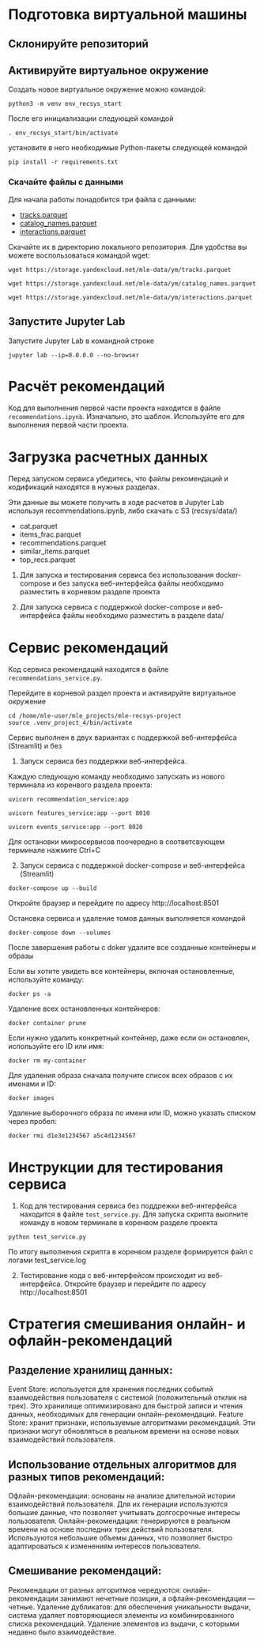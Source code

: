 # Подготовка виртуальной машины

## Склонируйте репозиторий

## Активируйте виртуальное окружение

Создать новое виртуальное окружение можно командой:

```
python3 -m venv env_recsys_start
```

После его инициализации следующей командой

```
. env_recsys_start/bin/activate
```

установите в него необходимые Python-пакеты следующей командой

```
pip install -r requirements.txt
```

### Скачайте файлы с данными

Для начала работы понадобится три файла с данными:
- [tracks.parquet](https://storage.yandexcloud.net/mle-data/ym/tracks.parquet)
- [catalog_names.parquet](https://storage.yandexcloud.net/mle-data/ym/catalog_names.parquet)
- [interactions.parquet](https://storage.yandexcloud.net/mle-data/ym/interactions.parquet)
 
Скачайте их в директорию локального репозитория. Для удобства вы можете воспользоваться командой wget:

```
wget https://storage.yandexcloud.net/mle-data/ym/tracks.parquet

wget https://storage.yandexcloud.net/mle-data/ym/catalog_names.parquet

wget https://storage.yandexcloud.net/mle-data/ym/interactions.parquet
```

## Запустите Jupyter Lab

Запустите Jupyter Lab в командной строке

```
jupyter lab --ip=0.0.0.0 --no-browser
```

# Расчёт рекомендаций

Код для выполнения первой части проекта находится в файле `recommendations.ipynb`. Изначально, это шаблон. Используйте его для выполнения первой части проекта.

# Загрузка расчетных данных

Перед запуском сервиса убедитесь, что файлы рекомендаций и кодификаций находятся в нужных разделах.

Эти данные вы можете получить в ходе расчетов в Jupyter Lab используя recommendations.ipynb, либо скачать с S3 (recsys/data/)

 - cat.parquet
 - items_frac.parquet
 - recommendations.parquet
 - similar_items.parquet
 - top_recs.parquet

1. Для запуска и тестирования сервиса без использования docker-compose и без запуска веб-интерфейса файлы необходимо разместить в корневом разделе проекта

2. Для запуска сервиса с поддержкой docker-compose и веб-интерфейса файлы необходимо разместить в разделе data/

# Сервис рекомендаций

Код сервиса рекомендаций находится в файле `recommendations_service.py`.

Перейдите в корневой раздел проекта и активируйте виртуальное окружение
```
cd /home/mle-user/mle_projects/mle-recsys-project
source .venv_project_4/bin/activate
```
Сервис выполнен в двух вариантах с поддержкой веб-интерфейса (Streamlit) и без

1. Запуск сервиса без поддержки веб-интерфейса.

Каждую следующую команду необходимо запускать из нового терминала из коренвого раздела проекта:

```
uvicorn recommendation_service:app 
```
```
uvicorn features_service:app --port 8010
```
```
uvicorn events_service:app --port 8020
```

Для остановки микросервисов поочередно в соответсвующем терминале нажмите Ctrl+C

2. Запуск сервиса с поддержкой docker-compose и веб-интерфейса (Streamlit)
```
docker-compose up --build
```
Откройте браузер и перейдите по адресу http://localhost:8501

Остановка сервиса и удаление томов данных выполняется командой
```
docker-compose down --volumes
```
После завершения работы с doker удалите все созданные контейнеры и образы

Если вы хотите увидеть все контейнеры, включая остановленные, используйте команду:
```
docker ps -a
```
Удаление всех остановленных контейнеров:
```
docker container prune
```
Если нужно удалить конкретный контейнер, даже если он остановлен, используйте его ID или имя:
```
docker rm my-container
```
Для удаления образа сначала получите список всех образов с их именами и ID:
```
docker images
```
Удаление выборочного образа по имени или ID, можно указать списком через пробел:
```
docker rmi d1e3e1234567 a5c4d1234567
```
# Инструкции для тестирования сервиса

1. Код для тестирования сервиса без поддрежки веб-интерфейса находится в файле `test_service.py`.
Для запуска скрипта выолните команду в новом терминале в коренвом разделе проекта
```
python test_service.py
```
По итогу выполнения скрипта в коренвом разделе формируется файл с логами test_service.log

2. Тестирование кода с веб-интерфейсом происходит из веб-интерфейса. 
Откройте браузер и перейдите по адресу http://localhost:8501

# Стратегия смешивания онлайн- и офлайн-рекомендаций

## Разделение хранилищ данных:

Event Store: используется для хранения последних событий взаимодействия пользователя с системой (положительный отклик на трек). Это хранилище оптимизировано для быстрой записи и чтения данных, необходимых для генерации онлайн-рекомендаций.
Feature Store: хранит признаки, используемые алгоритмами рекомендаций. Эти признаки могут обновляться в реальном времени на основе новых взаимодействий пользователя.

## Использование отдельных алгоритмов для разных типов рекомендаций:

Офлайн-рекомендации: основаны на анализе длительной истории взаимодействий пользователя. Для их генерации используются большие данные, что позволяет учитывать долгосрочные интересы пользователя.
Онлайн-рекомендации: генерируются в реальном времени на основе последних трех действий пользователя. Используются небольшие объемы данных, что позволяет быстро адаптироваться к изменениям интересов пользователя.

## Смешивание рекомендаций:

Рекомендации от разных алгоритмов чередуются: онлайн-рекомендации занимают нечетные позиции, а офлайн-рекомендации — четные.
Удаление дубликатов: для обеспечения уникальности выдачи, система удаляет повторяющиеся элементы из комбинированного списка рекомендаций.
Удаление элементов из выдачи, с которыми недавно было взаимодействие.
